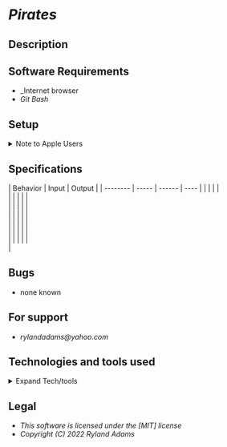 # _Pirates_

## Description

## Software Requirements

- \_Internet browser
- _Git Bash_

## Setup

<details>
  <summary>Note to Apple Users</summary>

    - Under package.json navigate to "scripts"
    - Navigate to "start", the & needs to be replaced with ;
    - Or vice versa for PC users
    Before
    "scripts": {... "start": "npm run build & webpack-dev-server --open --mode development",
    After
    "scripts": {... "start": "npm run build; webpack-dev-server --open --mode development",

  </details>

## Specifications

| Behavior | Input | Output |
| -------- | ----- | ------ | ---- |
|          |       |        | <br> |
|          |       |        | <br> |
|          |       |        | <br> |
|          |       |        | <br> |
|          |       |        | <br> |
|          |       |        | <br> |
|          |       |        | <br> |

## Bugs

- none known

## For support

- _rylandadams@yahoo.com_

## Technologies and tools used

<details>
  <summary>Expand Tech/tools</summary>

- Visual Studio Code
- Html
- markdown
- bootstrap
- css
- jQuery
- javaScript
- clean-webpack-plugin
- css-loader
- eslint
- eslint-loader
- html-webpack-plugin
- style-loader
- webpack
- webpack-cli
- webpack-dev-server
- popper.js
- jest
- babel
- dotenv

</details>

## Legal

- _This software is licensed under the [MIT] license_
- _Copyright (C) 2022 Ryland Adams_
